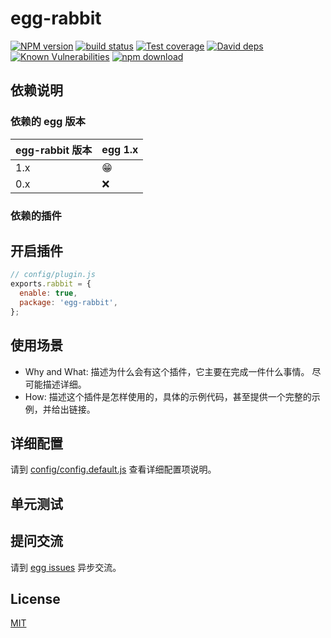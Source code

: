 # egg-rabbit

[![NPM version][npm-image]][npm-url]
[![build status][travis-image]][travis-url]
[![Test coverage][codecov-image]][codecov-url]
[![David deps][david-image]][david-url]
[![Known Vulnerabilities][snyk-image]][snyk-url]
[![npm download][download-image]][download-url]

[npm-image]: https://img.shields.io/npm/v/egg-rabbit.svg?style=flat-square
[npm-url]: https://npmjs.org/package/egg-rabbit
[travis-image]: https://img.shields.io/travis/eggjs/egg-rabbit.svg?style=flat-square
[travis-url]: https://travis-ci.org/eggjs/egg-rabbit
[codecov-image]: https://img.shields.io/codecov/c/github/eggjs/egg-rabbit.svg?style=flat-square
[codecov-url]: https://codecov.io/github/eggjs/egg-rabbit?branch=master
[david-image]: https://img.shields.io/david/eggjs/egg-rabbit.svg?style=flat-square
[david-url]: https://david-dm.org/eggjs/egg-rabbit
[snyk-image]: https://snyk.io/test/npm/egg-rabbit/badge.svg?style=flat-square
[snyk-url]: https://snyk.io/test/npm/egg-rabbit
[download-image]: https://img.shields.io/npm/dm/egg-rabbit.svg?style=flat-square
[download-url]: https://npmjs.org/package/egg-rabbit

<!--
Description here.
-->

## 依赖说明

### 依赖的 egg 版本

egg-rabbit 版本 | egg 1.x
--- | ---
1.x | 😁
0.x | ❌

### 依赖的插件
<!--

如果有依赖其它插件，请在这里特别说明。如

- security
- multipart

-->

## 开启插件

```js
// config/plugin.js
exports.rabbit = {
  enable: true,
  package: 'egg-rabbit',
};
```

## 使用场景

- Why and What: 描述为什么会有这个插件，它主要在完成一件什么事情。
尽可能描述详细。
- How: 描述这个插件是怎样使用的，具体的示例代码，甚至提供一个完整的示例，并给出链接。

## 详细配置

请到 [config/config.default.js](config/config.default.js) 查看详细配置项说明。

## 单元测试

<!-- 描述如何在单元测试中使用此插件，例如 schedule 如何触发。无则省略。-->

## 提问交流

请到 [egg issues](https://github.com/eggjs/egg/issues) 异步交流。

## License

[MIT](LICENSE)
